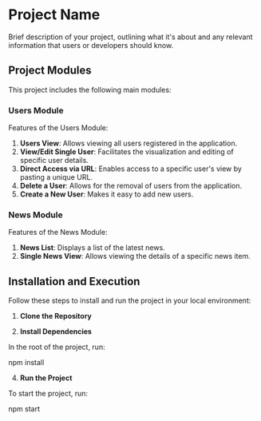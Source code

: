 # Project Name

Brief description of your project, outlining what it's about and any relevant information that users or developers should know.

## Project Modules

This project includes the following main modules:

### Users Module

Features of the Users Module:

1. **Users View**: Allows viewing all users registered in the application.
2. **View/Edit Single User**: Facilitates the visualization and editing of specific user details.
3. **Direct Access via URL**: Enables access to a specific user's view by pasting a unique URL.
4. **Delete a User**: Allows for the removal of users from the application.
5. **Create a New User**: Makes it easy to add new users.

### News Module

Features of the News Module:

1. **News List**: Displays a list of the latest news.
2. **Single News View**: Allows viewing the details of a specific news item.

## Installation and Execution

Follow these steps to install and run the project in your local environment:

1. **Clone the Repository**

2. **Install Dependencies**

In the root of the project, run:

npm install

4. **Run the Project**

To start the project, run:

npm start

